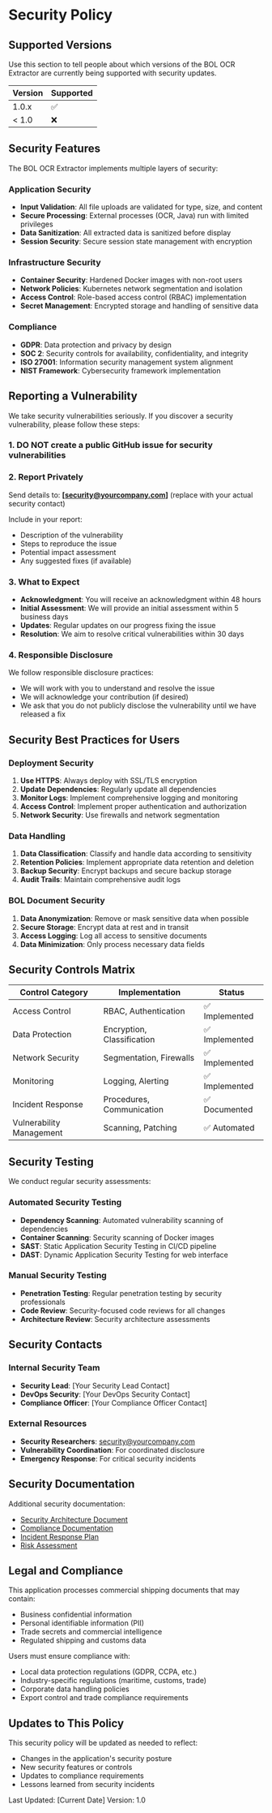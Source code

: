 # Security Policy

## Supported Versions

Use this section to tell people about which versions of the BOL OCR Extractor are currently being supported with security updates.

| Version | Supported          |
| ------- | ------------------ |
| 1.0.x   | :white_check_mark: |
| < 1.0   | :x:                |

## Security Features

The BOL OCR Extractor implements multiple layers of security:

### Application Security
- **Input Validation**: All file uploads are validated for type, size, and content
- **Secure Processing**: External processes (OCR, Java) run with limited privileges
- **Data Sanitization**: All extracted data is sanitized before display
- **Session Security**: Secure session state management with encryption

### Infrastructure Security
- **Container Security**: Hardened Docker images with non-root users
- **Network Policies**: Kubernetes network segmentation and isolation
- **Access Control**: Role-based access control (RBAC) implementation
- **Secret Management**: Encrypted storage and handling of sensitive data

### Compliance
- **GDPR**: Data protection and privacy by design
- **SOC 2**: Security controls for availability, confidentiality, and integrity
- **ISO 27001**: Information security management system alignment
- **NIST Framework**: Cybersecurity framework implementation

## Reporting a Vulnerability

We take security vulnerabilities seriously. If you discover a security vulnerability, please follow these steps:

### 1. **DO NOT** create a public GitHub issue for security vulnerabilities

### 2. Report Privately
Send details to: **[security@yourcompany.com]** (replace with your actual security contact)

Include in your report:
- Description of the vulnerability
- Steps to reproduce the issue
- Potential impact assessment
- Any suggested fixes (if available)

### 3. What to Expect
- **Acknowledgment**: You will receive an acknowledgment within 48 hours
- **Initial Assessment**: We will provide an initial assessment within 5 business days
- **Updates**: Regular updates on our progress fixing the issue
- **Resolution**: We aim to resolve critical vulnerabilities within 30 days

### 4. Responsible Disclosure
We follow responsible disclosure practices:
- We will work with you to understand and resolve the issue
- We will acknowledge your contribution (if desired)
- We ask that you do not publicly disclose the vulnerability until we have released a fix

## Security Best Practices for Users

### Deployment Security
1. **Use HTTPS**: Always deploy with SSL/TLS encryption
2. **Update Dependencies**: Regularly update all dependencies
3. **Monitor Logs**: Implement comprehensive logging and monitoring
4. **Access Control**: Implement proper authentication and authorization
5. **Network Security**: Use firewalls and network segmentation

### Data Handling
1. **Data Classification**: Classify and handle data according to sensitivity
2. **Retention Policies**: Implement appropriate data retention and deletion
3. **Backup Security**: Encrypt backups and secure backup storage
4. **Audit Trails**: Maintain comprehensive audit logs

### BOL Document Security
1. **Data Anonymization**: Remove or mask sensitive data when possible
2. **Secure Storage**: Encrypt data at rest and in transit
3. **Access Logging**: Log all access to sensitive documents
4. **Data Minimization**: Only process necessary data fields

## Security Controls Matrix

| Control Category | Implementation | Status |
|------------------|----------------|--------|
| Access Control | RBAC, Authentication | ✅ Implemented |
| Data Protection | Encryption, Classification | ✅ Implemented |
| Network Security | Segmentation, Firewalls | ✅ Implemented |
| Monitoring | Logging, Alerting | ✅ Implemented |
| Incident Response | Procedures, Communication | ✅ Documented |
| Vulnerability Management | Scanning, Patching | ✅ Automated |

## Security Testing

We conduct regular security assessments:

### Automated Security Testing
- **Dependency Scanning**: Automated vulnerability scanning of dependencies
- **Container Scanning**: Security scanning of Docker images
- **SAST**: Static Application Security Testing in CI/CD pipeline
- **DAST**: Dynamic Application Security Testing for web interface

### Manual Security Testing
- **Penetration Testing**: Regular penetration testing by security professionals
- **Code Review**: Security-focused code reviews for all changes
- **Architecture Review**: Security architecture assessments

## Security Contacts

### Internal Security Team
- **Security Lead**: [Your Security Lead Contact]
- **DevOps Security**: [Your DevOps Security Contact]
- **Compliance Officer**: [Your Compliance Officer Contact]

### External Resources
- **Security Researchers**: security@yourcompany.com
- **Vulnerability Coordination**: For coordinated disclosure
- **Emergency Response**: For critical security incidents

## Security Documentation

Additional security documentation:
- [Security Architecture Document](docs/ARCHITECTURE.md#security-architecture)
- [Compliance Documentation](docs/COMPLIANCE.md)
- [Incident Response Plan](docs/COMPLIANCE.md#incident-response)
- [Risk Assessment](docs/COMPLIANCE.md#risk-assessment)

## Legal and Compliance

This application processes commercial shipping documents that may contain:
- Business confidential information
- Personal identifiable information (PII)
- Trade secrets and commercial intelligence
- Regulated shipping and customs data

Users must ensure compliance with:
- Local data protection regulations (GDPR, CCPA, etc.)
- Industry-specific regulations (maritime, customs, trade)
- Corporate data handling policies
- Export control and trade compliance requirements

## Updates to This Policy

This security policy will be updated as needed to reflect:
- Changes in the application's security posture
- New security features or controls
- Updates to compliance requirements
- Lessons learned from security incidents

Last Updated: [Current Date]
Version: 1.0